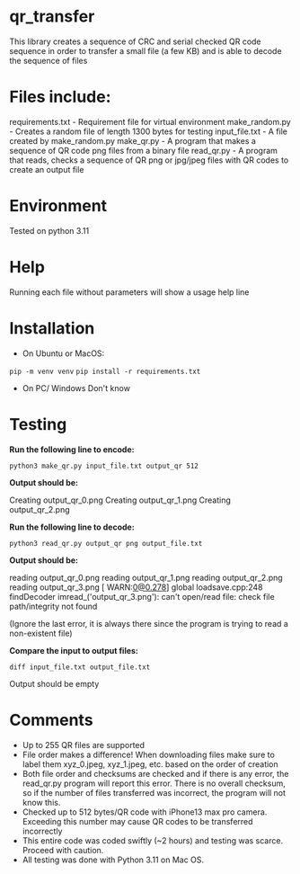 # qr_transfer

This library creates a sequence of CRC and serial checked QR code sequence in order to transfer a small file (a few KB) and is able to decode the sequence of files

# Files include:
requirements.txt - Requirement file for virtual environment
make_random.py - Creates a random file of length 1300 bytes for testing
input_file.txt - A file created by make_random.py
make_qr.py - A program that makes a sequence of QR code png files from a binary file
read_qr.py - A program that reads, checks a sequence of QR png or jpg/jpeg files with QR codes to create an output file

# Environment
Tested on python 3.11

# Help
Running each file without parameters will show a usage help line

# Installation
- On Ubuntu or MacOS:

`pip -m venv venv`
`pip install -r requirements.txt`

- On PC/ Windows
Don't know

# Testing

**Run the following line to encode:**

`python3 make_qr.py input_file.txt output_qr 512`

**Output should be:**

Creating output_qr_0.png
Creating output_qr_1.png
Creating output_qr_2.png

**Run the following line to decode:**

`python3 read_qr.py output_qr png output_file.txt`

**Output should be:**

reading output_qr_0.png
reading output_qr_1.png
reading output_qr_2.png
reading output_qr_3.png
[ WARN:0@0.278] global loadsave.cpp:248 findDecoder imread_('output_qr_3.png'): can't open/read file: check file path/integrity
not found

(Ignore the last error, it is always there since the program is trying to read a non-existent file)

**Compare the input to output files:**

`diff input_file.txt output_file.txt`

Output should be empty

# Comments

- Up to 255 QR files are supported
- File order makes a difference! When downloading files make sure to label them xyz_0.jpeg, xyz_1.jpeg, etc. based on the order of creation
- Both file order and checksums are checked and if there is any error, the read_qr.py program will report this error. There is no overall checksum, so if the number of files transferred was incorrect, the program will not know this.
- Checked up to 512 bytes/QR code with iPhone13 max pro camera. Exceeding this number may cause QR codes to be transferred incorrectly
- This entire code was coded swiftly (~2 hours) and testing was scarce. Proceed with caution.
- All testing was done with Python 3.11 on Mac OS.
